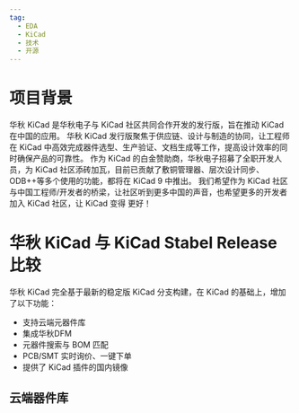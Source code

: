 ```yaml
---
tag:
  - EDA
  - KiCad
  - 技术
  - 开源
---
```

# 项目背景

华秋 KiCad 是华秋电子与 KiCad 社区共同合作开发的发行版，旨在推动 KiCad 在中国的应用。
华秋 KiCad 发行版聚焦于供应链、设计与制造的协同，让工程师在 KiCad 中高效完成器件选型、生产验证、文档生成等工作，提高设计效率的同时确保产品的可靠性。
作为 KiCad 的白金赞助商，华秋电子招募了全职开发人员，为 KiCad 社区添砖加瓦，目前已贡献了敷铜管理器、层次设计同步、ODB++等多个使用的功能，都将在 KiCad 9 中推出。
我们希望作为 KiCad 社区与中国工程师/开发者的桥梁，让社区听到更多中国的声音，也希望更多的开发者加入 KiCad 社区，让 KiCad 变得 更好！


# 华秋 KiCad 与 KiCad Stabel Release 比较

华秋 KiCad 完全基于最新的稳定版 KiCad 分支构建，在 KiCad 的基础上，增加了以下功能：

- 支持云端元器件库
- 集成华秋DFM
- 元器件搜索与 BOM 匹配
- PCB/SMT 实时询价、一键下单
- 提供了 KiCad 插件的国内镜像

## 云端器件库

